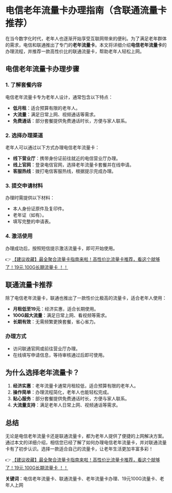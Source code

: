 # 电信老年流量卡办理指南（含联通流量卡推荐）

在当今数字化时代，老年人也逐渐开始享受互联网带来的便利。为了满足老年群体的需求，电信和联通推出了专门的**老年流量卡**。本文将详细介绍**电信老年流量卡**的办理流程，并推荐一款高性价比的联通流量卡，帮助老年人轻松上网。

## 电信老年流量卡办理步骤

### 1. 了解套餐内容
电信老年流量卡专为老年人设计，通常包含以下特点：
- **低月租**：适合预算有限的老年人。
- **大流量**：满足日常上网、视频通话等需求。
- **免费通话**：部分套餐提供免费通话时长，方便与家人联系。

### 2. 选择办理渠道
老年人可以通过以下方式办理电信老年流量卡：
- **线下营业厅**：携带身份证前往就近的电信营业厅办理。
- **线上官网**：登录电信官网，选择老年流量卡套餐并在线申请。
- **客服热线**：拨打电信客服热线，根据提示完成办理。

### 3. 提交申请材料
办理时需提供以下材料：
- 本人身份证原件及复印件。
- 老年证（如有）。
- 填写完整的申请表。

### 4. 激活使用
办理成功后，按照短信提示激活流量卡，即可开始使用。

👉 [【建议收藏】最全聚合流量卡指南来啦！高性价比流量卡推荐，看这个就够了！19元 100G长期流量卡 ！！](https://bit.ly/Liuliangka)

## 联通流量卡推荐

除了电信老年流量卡，联通也推出了一款性价比极高的流量卡，适合老年人使用：
- **月租低至19元**：经济实惠，适合长期使用。
- **100G超大流量**：满足日常上网、看视频等需求。
- **长期有效**：无需频繁更换套餐，省心省力。

### 办理方式
- 访问联通官网或前往营业厅办理。
- 在线填写申请信息，等待审核通过后即可使用。

## 为什么选择老年流量卡？

1. **经济实惠**：老年流量卡通常月租较低，适合预算有限的老年人。
2. **操作简单**：办理流程简化，老年人也能轻松完成。
3. **贴心服务**：部分套餐提供免费通话时长，方便与家人联系。
4. **大流量支持**：满足老年人日常上网、视频通话等需求。

## 总结

无论是电信老年流量卡还是联通流量卡，都为老年人提供了便捷的上网解决方案。通过本文的详细介绍，相信您已经了解了如何办理电信老年流量卡，并对联通流量卡有了初步认识。选择一款适合自己的流量卡，让老年生活更加丰富多彩！

👉 [【建议收藏】最全聚合流量卡指南来啦！高性价比流量卡推荐，看这个就够了！19元 100G长期流量卡 ！！](https://bit.ly/Liuliangka)

**关键词**：电信老年流量卡、联通流量卡、老年流量卡办理、19元100G流量卡、老年人上网